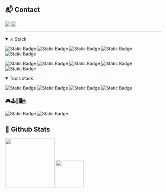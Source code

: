 ## 📬 Contact
<a href="https://www.linkedin.com/in/tobias-mønster-madsen" target="_blank">
  <img src="https://img.shields.io/badge/LinkedIn-0077B5?style=for-the-badge&logo=linkedin&logoColor=white" />
</a>

<a href="https://twitter.com/madsenmm" target="_blank">
  <img src="https://img.shields.io/badge/Twitter-1DA1F2?style=for-the-badge&logo=twitter&logoColor=white" />
</a>

<hr />

<details open>
  <summary>⚔ Stack</summary>

  ![Static Badge](https://img.shields.io/badge/TypeScript-007ACC?style=for-the-badge&logo=typescript&logoColor=white)
  ![Static Badge](https://img.shields.io/badge/JavaScript-F7DF1E?style=for-the-badge&logo=javascript&logoColor=black)
  ![Static Badge](https://shields.io/badge/react-black?logo=react&style=for-the-badge)
  ![Static Badge](https://img.shields.io/badge/PHP-777BB4?style=for-the-badge&logo=php&logoColor=white)
  ![Static Badge](https://img.shields.io/badge/liquid-6DB33F?style=for-the-badge&logo=liquid&logoColor=white)
  
  ![Static Badge](https://img.shields.io/badge/HTML5-E34F26?style=for-the-badge&logo=html5&logoColor=white)
  ![Static Badge](https://img.shields.io/badge/CSS-239120?&style=for-the-badge&logo=css3&logoColor=white)
  ![Static Badge](https://img.shields.io/badge/TailwindCSS-38B2AC?style=for-the-badge&logo=tailwind-css&logoColor=white)
  ![Static Badge](https://img.shields.io/badge/Node.js-43853D?style=for-the-badge&logo=node.js&logoColor=white)
  ![Static Badge](https://img.shields.io/badge/graphql-fb86cd?style=for-the-badge&logo=graphql&logoColor=white)
</details>

<details open>
  <summary>Tools stack</summary>

  ![Static Badge](https://img.shields.io/badge/Visual_Studio_Code-0078D4?style=for-the-badge&logo=visual%20studio%20code&logoColor=white)
  ![Static Badge](https://img.shields.io/badge/Warp-01a4ff?style=for-the-badge&logo=warp&logoColor=white)
  ![Static Badge](https://img.shields.io/badge/GitHub-100000?style=for-the-badge&logo=github&logoColor=white)
  ![Static Badge](https://img.shields.io/badge/Slack-4A154B?style=for-the-badge&logo=slack&logoColor=white)
</details>

### 🎮🕹️👾🖥️🖱
![Static Badge](https://img.shields.io/badge/Origin-f3803e?style=for-the-badge&logo=origin&logoColor=white)
![Static Badge](https://img.shields.io/badge/Steam-000000?style=for-the-badge&logo=steam&logoColor=white)

## 🎉 Github Stats
<div align="left">
  <picture height="160em">
    <source
      srcset="https://github-readme-stats-tmmgrafikr.vercel.app/api?username=tmmgrafikr&show_icons=true&include_all_commits=true&show=[prs_merged]&custom_title=Stats&theme=nord&role=OWNER,ORGANIZATION_MEMBER,COLLABORATOR&count_private=true"
      media="(prefers-color-scheme: dark)"
    />
    <source
      srcset="https://github-readme-stats-tmmgrafikr.vercel.app/api?username=tmmgrafikr&show_icons=true&include_all_commits=true&show=[prs_merged]&custom_title=Stats&theme=swift&role=OWNER,ORGANIZATION_MEMBER,COLLABORATOR&count_private=true"
      media="(prefers-color-scheme: light), (prefers-color-scheme: no-preference)"
    />
    <img height="160em" src="https://github-readme-stats-tmmgrafikr.vercel.app/api?username=tmmgrafikr&custom_title=Stats&show_icons=true&role=OWNER,ORGANIZATION_MEMBER,COLLABORATOR&count_private=true" />
  </picture>

  <img height="90em" src="https://github-readme-stats-tmmgrafikr.vercel.app/api/top-langs/?username=tmmgrafikr&layout=compact&theme=nord&role=OWNER,ORGANIZATION_MEMBER,COLLABORATOR&count_private=true" />
</div>

<!--
**tmmgrafikr/tmmgrafikr** is a ✨ _special_ ✨ repository because its `README.md` (this file) appears on your GitHub profile.

Here are some ideas to get you started:

- 🔭 I’m currently working on ...
- 🌱 I’m currently learning ...
- 👯 I’m looking to collaborate on ...
- 🤔 I’m looking for help with ...
- 💬 Ask me about ...
- 📫 How to reach me: ...
- 😄 Pronouns: ...
- ⚡ Fun fact: ...
-->
